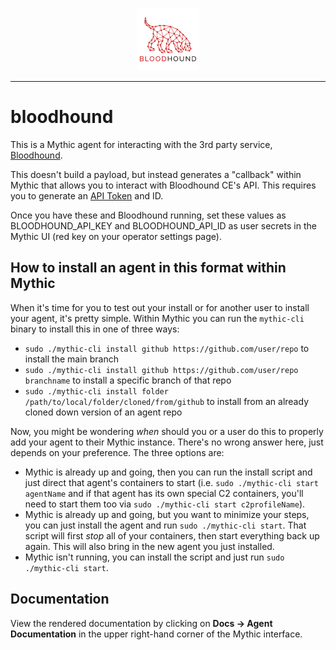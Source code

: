 <p align="center">
    <img src="agent_icons/bloodhound.svg" alt="BloodHound Community Edition" style="width: 100px;" />
</p>
<hr />

# bloodhound

This is a Mythic agent for interacting with the 3rd party service, [Bloodhound](https://github.com/SpecterOps/BloodHound).

This doesn't build a payload, but instead generates a "callback" within Mythic that allows you to interact with Bloodhound CE's API. This requires you to generate an [API Token](https://support.bloodhoundenterprise.io/hc/en-us/articles/11311053342619-Working-with-the-BloodHound-API) and ID. 

Once you have these and Bloodhound running, set these values as BLOODHOUND_API_KEY and BLOODHOUND_API_ID as user secrets in the Mythic UI (red key on your operator settings page).

## How to install an agent in this format within Mythic

When it's time for you to test out your install or for another user to install your agent, it's pretty simple. Within Mythic you can run the `mythic-cli` binary to install this in one of three ways:

* `sudo ./mythic-cli install github https://github.com/user/repo` to install the main branch
* `sudo ./mythic-cli install github https://github.com/user/repo branchname` to install a specific branch of that repo
* `sudo ./mythic-cli install folder /path/to/local/folder/cloned/from/github` to install from an already cloned down version of an agent repo

Now, you might be wondering _when_ should you or a user do this to properly add your agent to their Mythic instance. There's no wrong answer here, just depends on your preference. The three options are:

* Mythic is already up and going, then you can run the install script and just direct that agent's containers to start (i.e. `sudo ./mythic-cli start agentName` and if that agent has its own special C2 containers, you'll need to start them too via `sudo ./mythic-cli start c2profileName`).
* Mythic is already up and going, but you want to minimize your steps, you can just install the agent and run `sudo ./mythic-cli start`. That script will first _stop_ all of your containers, then start everything back up again. This will also bring in the new agent you just installed.
* Mythic isn't running, you can install the script and just run `sudo ./mythic-cli start`.

## Documentation

View the rendered documentation by clicking on **Docs -> Agent Documentation** in the upper right-hand corner of the Mythic interface.